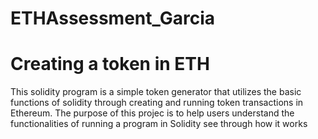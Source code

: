 # ETHAssessment_Garcia

# Creating a token in ETH 

  This solidity program is a simple token generator that utilizes the basic functions of solidity through creating and running token transactions in Ethereum. The purpose of this projec is to help users understand the functionalities of running a program in Solidity see through how it works 
